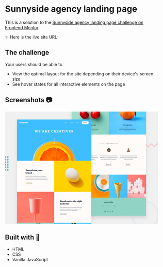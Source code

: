 #  Sunnyside agency landing page

This is a solution to the [Sunnyside agency landing page challenge on Frontend Mentor](https://www.frontendmentor.io/challenges/sunnyside-agency-landing-page-7yVs3B6ef). 

✨ Here is the live site URL:

## The challenge

Your users should be able to:

- View the optimal layout for the site depending on their device's screen size
- See hover states for all interactive elements on the page

## Screenshots 📷
![](./images/screenshot/desktop-preview.jpg)

## Built with 🔧
- HTML
- CSS
- Vanilla JavaScript